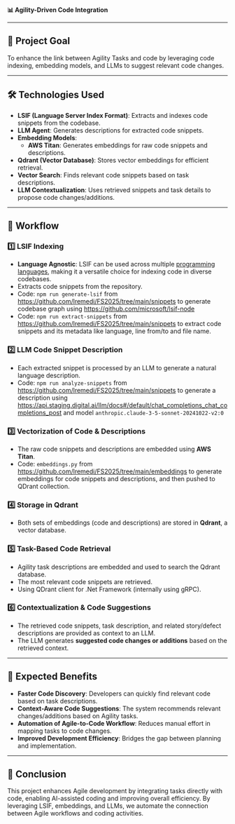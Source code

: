 **📊 Agility-Driven Code Integration**

---

## 🎯 **Project Goal**
To enhance the link between Agility Tasks and code by leveraging code indexing, embedding models, and LLMs to suggest relevant code changes.

---

## 🛠️ **Technologies Used**
- **LSIF (Language Server Index Format)**: Extracts and indexes code snippets from the codebase.
- **LLM Agent**: Generates descriptions for extracted code snippets.
- **Embedding Models**:
  - **AWS Titan**: Generates embeddings for raw code snippets and descriptions.
- **Qdrant (Vector Database)**: Stores vector embeddings for efficient retrieval.
- **Vector Search**: Finds relevant code snippets based on task descriptions.
- **LLM Contextualization**: Uses retrieved snippets and task details to propose code changes/additions.

---

## 🔄 **Workflow**

### 1️⃣ LSIF Indexing
- **Language Agnostic**: LSIF can be used across multiple [programming languages](https://microsoft.github.io/language-server-protocol/implementors/servers/), making it a versatile choice for indexing code in diverse codebases.
- Extracts code snippets from the repository.
- Code: `npm run generate-lsif` from https://github.com/lremedi/FS2025/tree/main/snippets to generate codebase graph using https://github.com/microsoft/lsif-node
- Code: `npm run extract-snippets` from https://github.com/lremedi/FS2025/tree/main/snippets to extract code snippets and its metadata like language, line from/to and file name.

### 2️⃣ LLM Code Snippet Description
- Each extracted snippet is processed by an LLM to generate a natural language description.
- Code: `npm run analyze-snippets` from https://github.com/lremedi/FS2025/tree/main/snippets to generate a description using https://api.staging.digital.ai/llm/docs#/default/chat_completions_chat_completions_post and model `anthropic.claude-3-5-sonnet-20241022-v2:0`

### 3️⃣ Vectorization of Code & Descriptions
- The raw code snippets and descriptions are embedded using **AWS Titan**.
- Code: `embeddings.py` from https://github.com/lremedi/FS2025/tree/main/embeddings to generate embeddings for code snippets and descriptions, and then pushed to QDrant collection.

### 4️⃣ Storage in Qdrant
- Both sets of embeddings (code and descriptions) are stored in **Qdrant**, a vector database.

### 5️⃣ Task-Based Code Retrieval
- Agility task descriptions are embedded and used to search the Qdrant database.
- The most relevant code snippets are retrieved.
- Using QDrant client for .Net Framework (internally using gRPC).

### 6️⃣ Contextualization & Code Suggestions
- The retrieved code snippets, task description, and related story/defect descriptions are provided as context to an LLM.
- The LLM generates **suggested code changes or additions** based on the retrieved context.

---

## 📌 **Expected Benefits**
- **Faster Code Discovery**: Developers can quickly find relevant code based on task descriptions.
- **Context-Aware Code Suggestions**: The system recommends relevant changes/additions based on Agility tasks.
- **Automation of Agile-to-Code Workflow**: Reduces manual effort in mapping tasks to code changes.
- **Improved Development Efficiency**: Bridges the gap between planning and implementation.

---

## 🚀 **Conclusion**
This project enhances Agile development by integrating tasks directly with code, enabling AI-assisted coding and improving overall efficiency. By leveraging LSIF, embeddings, and LLMs, we automate the connection between Agile workflows and coding activities.

